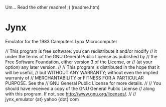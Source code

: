 
Um... Read the other readme! ;)   (readme.htm)


Jynx
====

Emulator for the 1983 Camputers Lynx Microcomputer

// This program is free software: you can redistribute it and/or modify
// it under the terms of the GNU General Public License as published by
// the Free Software Foundation, either version 3 of the License, or
// (at your option) any later version.
// 
// This program is distributed in the hope that it will be useful,
// but WITHOUT ANY WARRANTY; without even the implied warranty of
// MERCHANTABILITY or FITNESS FOR A PARTICULAR PURPOSE.  See the
// GNU General Public License for more details.
// 
// You should have received a copy of the GNU General Public License
// along with this program.  If not, see <http://www.gnu.org/licenses/>.
// 
//		jynx_emulator {at} yahoo {dot} com

